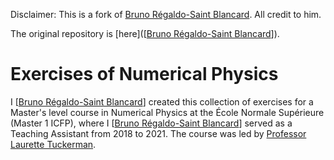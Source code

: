 Disclaimer: This is a fork of [Bruno Régaldo-Saint Blancard](https://github.com/bregaldo). 
All credit to him. 

The original repository is [here]([[Bruno Régaldo-Saint Blancard](https://github.com/bregaldo)]).

# Exercises of Numerical Physics

I [[Bruno Régaldo-Saint Blancard](https://github.com/bregaldo)] created this collection of exercises for a Master's level course in Numerical Physics at the École Normale Supérieure (Master 1 ICFP), where I [[Bruno Régaldo-Saint Blancard](https://github.com/bregaldo)] served as a Teaching Assistant from 2018 to 2021. The course was led by [Professor Laurette Tuckerman](https://blog.espci.fr/laurette/).
